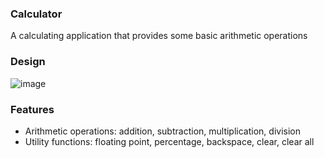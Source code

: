 ### Calculator
A calculating application that provides some basic arithmetic operations

### Design
![image](https://github.com/AJAHN1999/Calculator/assets/103020052/404e85f9-1416-430c-845f-e5b32026a953)

### Features
* Arithmetic operations: addition, subtraction, multiplication, division
* Utility functions: floating point, percentage, backspace, clear, clear all

